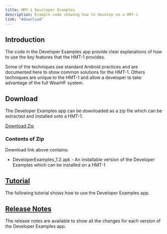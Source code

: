 ```yaml
---
title: HMT-1 Developer Examples
description: Example code showing how to develop on a HMT-1
link: "#download"
---
```


## Introduction

The code in the Developer Examples app provide clear explanations of how to use the key features that the HMT-1 provides.

Some of the techniques use standard Android practices and are documented here to show common solutions for the HMT-1. Others techniques are unique to the HMT-1 and allow a developer to take advantage of the full WearHF system.

## Download

The Developer Examples app can be downloaded as a zip file which can be extracted and installed onto a HMT-1.

[Download Zip](https://realwear.box.com/shared/static/63qvhoxvgf3xjl059myk8k04akios0f0.zip)

### Contents of Zip

Download link above contains:

* DeveloperExamples_1.2.apk - An installable version of the Developer Examples which can be installed on a HMT-1

## [Tutorial](tutorial)

The following tutorial shows how to use the Developer Examples app.

## [Release Notes](release-notes)

The release notes are available to show all the changes for each version of the Developer Examples app.